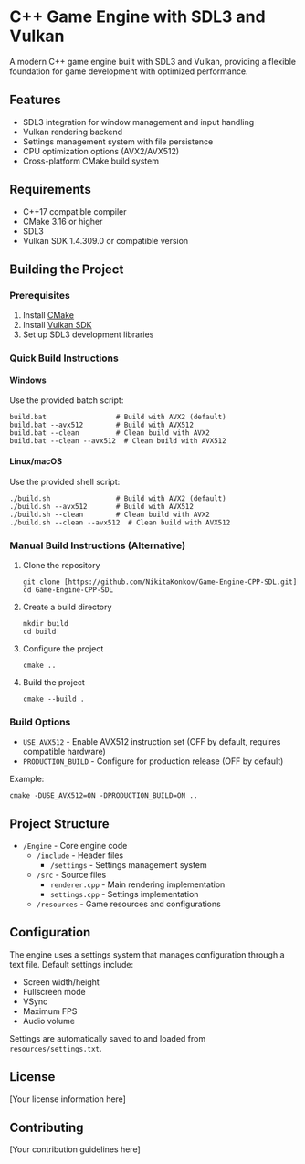 # C++ Game Engine with SDL3 and Vulkan

A modern C++ game engine built with SDL3 and Vulkan, providing a flexible foundation for game development with optimized performance.

## Features

- SDL3 integration for window management and input handling
- Vulkan rendering backend
- Settings management system with file persistence
- CPU optimization options (AVX2/AVX512)
- Cross-platform CMake build system

## Requirements

- C++17 compatible compiler
- CMake 3.16 or higher
- SDL3
- Vulkan SDK 1.4.309.0 or compatible version

## Building the Project

### Prerequisites

1. Install [CMake](https://cmake.org/download/)
2. Install [Vulkan SDK](https://vulkan.lunarg.com/sdk/home)
3. Set up SDL3 development libraries

### Quick Build Instructions

#### Windows
Use the provided batch script:
```
build.bat                 # Build with AVX2 (default)
build.bat --avx512        # Build with AVX512
build.bat --clean         # Clean build with AVX2
build.bat --clean --avx512  # Clean build with AVX512
```

#### Linux/macOS
Use the provided shell script:
```
./build.sh                # Build with AVX2 (default)
./build.sh --avx512       # Build with AVX512
./build.sh --clean        # Clean build with AVX2
./build.sh --clean --avx512  # Clean build with AVX512
```

### Manual Build Instructions (Alternative)

1. Clone the repository
   ```
   git clone [https://github.com/NikitaKonkov/Game-Engine-CPP-SDL.git]
   cd Game-Engine-CPP-SDL
   ```

2. Create a build directory
   ```
   mkdir build
   cd build
   ```

3. Configure the project
   ```
   cmake ..
   ```

4. Build the project
   ```
   cmake --build .
   ```

### Build Options

- `USE_AVX512` - Enable AVX512 instruction set (OFF by default, requires compatible hardware)
- `PRODUCTION_BUILD` - Configure for production release (OFF by default)

Example:
```
cmake -DUSE_AVX512=ON -DPRODUCTION_BUILD=ON ..
```

## Project Structure

- `/Engine` - Core engine code
  - `/include` - Header files
    - `/settings` - Settings management system
  - `/src` - Source files
    - `renderer.cpp` - Main rendering implementation
    - `settings.cpp` - Settings implementation
  - `/resources` - Game resources and configurations

## Configuration

The engine uses a settings system that manages configuration through a text file. Default settings include:

- Screen width/height
- Fullscreen mode
- VSync
- Maximum FPS
- Audio volume

Settings are automatically saved to and loaded from `resources/settings.txt`.

## License

[Your license information here]

## Contributing

[Your contribution guidelines here]